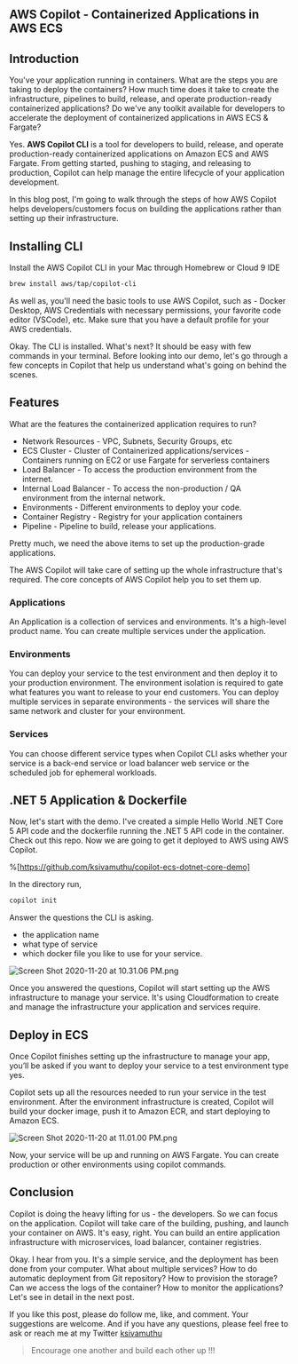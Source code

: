 ## AWS Copilot - Containerized Applications in AWS ECS

## Introduction

You've your application running in containers. What are the steps you are taking to deploy the containers? How much time does it take to create the infrastructure, pipelines to build, release, and operate production-ready containerized applications? Do we've any toolkit available for developers to accelerate the deployment of containerized applications in AWS ECS & Fargate? 

Yes. **AWS Copilot CLI** is a tool for developers to build, release, and operate production-ready containerized applications on Amazon ECS and AWS Fargate. From getting started, pushing to staging, and releasing to production, Copilot can help manage the entire lifecycle of your application development.

In this blog post, I'm going to walk through the steps of how AWS Copilot helps developers/customers focus on building the applications rather than setting up their infrastructure.

## Installing CLI

Install the AWS Copilot CLI in your Mac through Homebrew or Cloud 9 IDE

```bash
brew install aws/tap/copilot-cli
```

As well as, you'll need the basic tools to use AWS Copilot, such as - Docker Desktop, AWS Credentials with necessary permissions, your favorite code editor (VSCode), etc. Make sure that you have a default profile for your AWS credentials.  

Okay. The CLI is installed. What's next? It should be easy with few commands in your terminal. Before looking into our demo, let's go through a few concepts in Copilot that help us understand what's going on behind the scenes.

## Features

What are the features the containerized application requires to run?

- Network Resources - VPC, Subnets, Security Groups, etc
- ECS Cluster - Cluster of Containerized applications/services - Containers running on EC2  or use Fargate for serverless containers
- Load Balancer - To access the production environment from the internet.
- Internal Load Balancer - To access the non-production / QA environment from the internal network.
- Environments - Different environments to deploy your code.
- Container Registry - Registry for your application containers
- Pipeline - Pipeline to build, release your applications.

Pretty much, we need the above items to set up the production-grade applications. 

The AWS Copilot will take care of setting up the whole infrastructure that's required. The core concepts of AWS Copilot help you to set them up.

### Applications 
An Application is a collection of services and environments. It's a high-level product name. You can create multiple services under the application.

### Environments
You can deploy your service to the test environment and then deploy it to your production environment. The environment isolation is required to gate what features you want to release to your end customers. You can deploy multiple services in separate environments - the services will share the same network and cluster for your environment.

### Services
You can choose different service types when Copilot CLI asks whether your service is a back-end service or load balancer web service or the scheduled job for ephemeral workloads. 

## .NET 5 Application & Dockerfile

Now, let's start with the demo. I've created a simple Hello World .NET Core 5 API code and the dockerfile running the .NET 5 API code in the container.  Check out this repo. Now we are going to get it deployed to AWS using AWS Copilot.

%[https://github.com/ksivamuthu/copilot-ecs-dotnet-core-demo]

In the directory run, 

```bash
copilot init
```

Answer the questions the CLI is asking.
- the application name
- what type of service
- which docker file you like to use for your service.

![Screen Shot 2020-11-20 at 10.31.06 PM.png](https://cdn.hashnode.com/res/hashnode/image/upload/v1605929527151/dUYkntqL6.png)

Once you answered the questions, Copilot will start setting up the AWS infrastructure to manage your service. It's using Cloudformation to create and manage the infrastructure your application and services require.

## Deploy in ECS

Once Copilot finishes setting up the infrastructure to manage your app, you’ll be asked if you want to deploy your service to a test environment type yes.

Copilot sets up all the resources needed to run your service in the test environment. After the environment infrastructure is created, Copilot will build your docker image, push it to Amazon ECR, and start deploying to Amazon ECS.

![Screen Shot 2020-11-20 at 11.01.00 PM.png](https://cdn.hashnode.com/res/hashnode/image/upload/v1605931280344/q5b8Yyc-0.png)

Now, your service will be up and running on AWS Fargate.  You can create production or other environments using copilot commands.

## Conclusion

Copilot is doing the heavy lifting for us - the developers. So we can focus on the application. Copilot will take care of the building, pushing, and launch your container on AWS. It's easy, right. You can build an entire application infrastructure with microservices, load balancer, container registries. 

Okay. I hear from you. It's a simple service, and the deployment has been done from your computer. What about multiple services? How to do automatic deployment from Git repository? How to provision the storage? Can we access the logs of the container? How to monitor the applications? Let's see in detail in the next post. 

If you like this post, please do follow me, like, and comment. Your suggestions are welcome. And if you have any questions, please feel free to ask or reach me at my Twitter [ksivamuthu](https://twitter.com/ksivamuthu)


> Encourage one another and build each other up !!!
